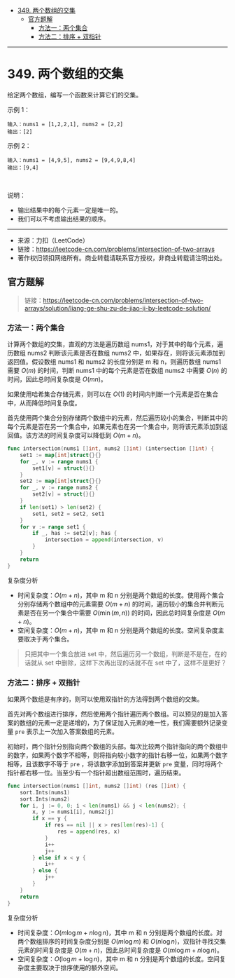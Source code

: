 - [349. 两个数组的交集](#349-两个数组的交集)
  - [官方题解](#官方题解)
    - [方法一：两个集合](#方法一两个集合)
    - [方法二：排序 + 双指针](#方法二排序--双指针)

------------------------------

# 349. 两个数组的交集

给定两个数组，编写一个函数来计算它们的交集。

示例 1：

```
输入：nums1 = [1,2,2,1], nums2 = [2,2]
输出：[2]
```

示例 2：

```
输入：nums1 = [4,9,5], nums2 = [9,4,9,8,4]
输出：[9,4]
```
 

说明：

- 输出结果中的每个元素一定是唯一的。
- 我们可以不考虑输出结果的顺序。

--------------------

- 来源：力扣（LeetCode）
- 链接：https://leetcode-cn.com/problems/intersection-of-two-arrays
- 著作权归领扣网络所有。商业转载请联系官方授权，非商业转载请注明出处。


## 官方题解

> 链接：https://leetcode-cn.com/problems/intersection-of-two-arrays/solution/liang-ge-shu-zu-de-jiao-ji-by-leetcode-solution/

### 方法一：两个集合

计算两个数组的交集，直观的方法是遍历数组 nums1，对于其中的每个元素，遍历数组 nums2 判断该元素是否在数组 nums2 中，如果存在，则将该元素添加到返回值。假设数组 nums1 和 nums2 的长度分别是 m 和 n，则遍历数组 nums1 需要 $O(m)$ 的时间，判断 nums1 中的每个元素是否在数组 nums2 中需要 $O(n)$ 的时间，因此总时间复杂度是 $O(mn)$。

如果使用哈希集合存储元素，则可以在 $O(1)$ 的时间内判断一个元素是否在集合中，从而降低时间复杂度。

首先使用两个集合分别存储两个数组中的元素，然后遍历较小的集合，判断其中的每个元素是否在另一个集合中，如果元素也在另一个集合中，则将该元素添加到返回值。该方法的时间复杂度可以降低到 $O(m+n)$。

```go
func intersection(nums1 []int, nums2 []int) (intersection []int) {
    set1 := map[int]struct{}{}
    for _, v := range nums1 {
        set1[v] = struct{}{}
    }
    set2 := map[int]struct{}{}
    for _, v := range nums2 {
        set2[v] = struct{}{}
    }
    if len(set1) > len(set2) {
        set1, set2 = set2, set1
    }
    for v := range set1 {
        if _, has := set2[v]; has {
            intersection = append(intersection, v)
        }
    }
    return
}
```

复杂度分析

- 时间复杂度：$O(m+n)$，其中 m 和 n 分别是两个数组的长度。使用两个集合分别存储两个数组中的元素需要 $O(m+n)$ 的时间，遍历较小的集合并判断元素是否在另一个集合中需要 $O(\min(m,n))$ 的时间，因此总时间复杂度是 $O(m+n)$。
- 空间复杂度：$O(m+n)$，其中 m 和 n 分别是两个数组的长度。空间复杂度主要取决于两个集合。

> 只把其中一个集合放进 set 中，然后遍历另一个数组，判断是不是在，在的话就从 set 中删除，这样下次再出现的话就不在 set 中了，这样不是更好？


### 方法二：排序 + 双指针

如果两个数组是有序的，则可以使用双指针的方法得到两个数组的交集。

首先对两个数组进行排序，然后使用两个指针遍历两个数组。可以预见的是加入答案的数组的元素一定是递增的，为了保证加入元素的唯一性，我们需要额外记录变量 `pre` 表示上一次加入答案数组的元素。

初始时，两个指针分别指向两个数组的头部。每次比较两个指针指向的两个数组中的数字，如果两个数字不相等，则将指向较小数字的指针右移一位，如果两个数字相等，且该数字不等于 `pre` ，将该数字添加到答案并更新 `pre` 变量，同时将两个指针都右移一位。当至少有一个指针超出数组范围时，遍历结束。

```go
func intersection(nums1 []int, nums2 []int) (res []int) {
    sort.Ints(nums1)
    sort.Ints(nums2)
    for i, j := 0, 0; i < len(nums1) && j < len(nums2); {
        x, y := nums1[i], nums2[j]
        if x == y {
            if res == nil || x > res[len(res)-1] {
                res = append(res, x)
            }
            i++
            j++
        } else if x < y {
            i++
        } else {
            j++
        }
    }
    return
}
```

复杂度分析

- 时间复杂度：$O(m \log m+n \log n)$，其中 m 和 n 分别是两个数组的长度。对两个数组排序的时间复杂度分别是 $O(m \log m)$ 和 $O(n \log n)$，双指针寻找交集元素的时间复杂度是 $O(m+n)$，因此总时间复杂度是 $O(m \log m+n \log n)$。
- 空间复杂度：$O(\log m+\log n)$，其中 m 和 n 分别是两个数组的长度。空间复杂度主要取决于排序使用的额外空间。
